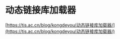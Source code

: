 # 动态链接库加载器

[https://tis.ac.cn/blog/kongdeyou/动态链接库加载器/](https://tis.ac.cn/blog/kongdeyou/动态链接库加载器/)

